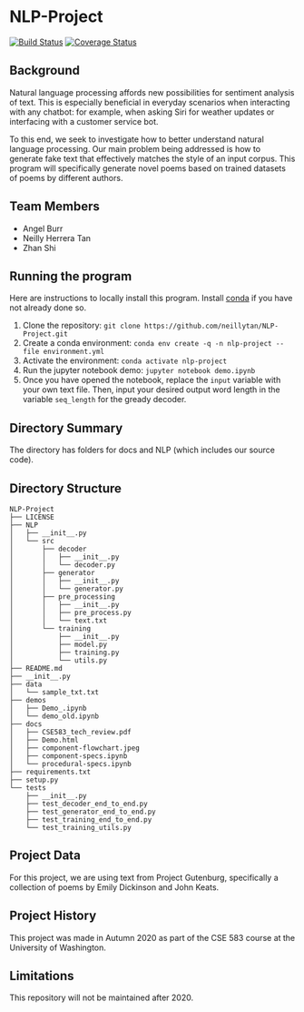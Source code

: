 # NLP-Project
[![Build Status](https://travis-ci.com/travis-ci/travis-web.svg?branch=master)](https://travis-ci.com/travis-ci/travis-web)
[![Coverage Status](https://coveralls.io/repos/github/neillytan/NLP-Project/badge.svg?branch=main)](https://coveralls.io/github/neillytan/NLP-Project?branch=main)

## Background
Natural language processing affords new possibilities for sentiment analysis of text. This is especially beneficial in everyday scenarios when interacting with any chatbot: for example, when asking Siri for weather updates or interfacing with a customer service bot.

To this end, we seek to investigate how to better understand natural language processing. Our main problem being addressed is how to generate fake text that effectively matches the style of an input corpus. This program will specifically generate novel poems based on trained datasets of poems by different authors.

## Team Members
* Angel Burr
* Neilly Herrera Tan
* Zhan Shi

## Running the program
Here are instructions to locally install this program. Install [conda](https://docs.conda.io/projects/conda/en/latest/user-guide/install/) if you have not already done so.
1. Clone the repository: `git clone https://github.com/neillytan/NLP-Project.git`
2. Create a conda environment: `conda env create -q -n nlp-project --file environment.yml`
3. Activate the environment: `conda activate nlp-project`
4. Run the jupyter notebook demo: `jupyter notebook demo.ipynb` 
5. Once you have opened the notebook, replace the `input` variable with your own text file. Then, input your desired output word length in the variable `seq_length` for the gready decoder. 


## Directory Summary
The directory has folders for docs and NLP (which includes our source code).

## Directory Structure
```
NLP-Project
├── LICENSE
├── NLP
│   ├── __init__.py
│   └── src
│       ├── decoder
│       │   ├── __init__.py
│       │   └── decoder.py
│       ├── generator
│       │   ├── __init__.py
│       │   └── generator.py
│       ├── pre_processing
│       │   ├── __init__.py
│       │   ├── pre_process.py
│       │   └── text.txt
│       └── training
│           ├── __init__.py
│           ├── model.py
│           ├── training.py
│           └── utils.py
├── README.md
├── __init__.py
├── data
│   └── sample_txt.txt
├── demos
│   ├── Demo_.ipynb
│   └── demo_old.ipynb
├── docs
│   ├── CSE583_tech_review.pdf
│   ├── Demo.html
│   ├── component-flowchart.jpeg
│   ├── component-specs.ipynb
│   └── procedural-specs.ipynb
├── requirements.txt
├── setup.py
└── tests
    ├── __init__.py
    ├── test_decoder_end_to_end.py
    ├── test_generator_end_to_end.py
    ├── test_training_end_to_end.py
    └── test_training_utils.py
```

## Project Data 
For this project, we are using text from Project Gutenburg, specifically a collection of poems by Emily Dickinson and John Keats.

## Project History 
This project was made in Autumn 2020 as part of the CSE 583 course at the University of Washington.

## Limitations
This repository will not be maintained after 2020.  
